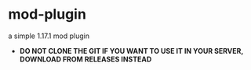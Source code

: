 # mod-plugin
a simple 1.17.1 mod plugin

- **DO NOT CLONE THE GIT IF YOU WANT TO USE IT IN YOUR SERVER, DOWNLOAD FROM RELEASES INSTEAD**
